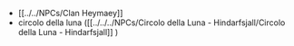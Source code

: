 - [[../../NPCs/Clan Heymaey]] 
- circolo della luna ([[../../../NPCs/Circolo della Luna - Hindarfsjall/Circolo della Luna - Hindarfsjall]] )